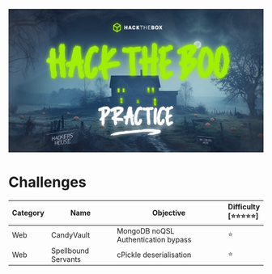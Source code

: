 ![hacktheboo](/images/hacktheboo.jpg)


# Challenges

| Category | Name | Objective | Difficulty <br /> [⭐⭐⭐⭐⭐] |
| -------- | ---- |-----------| :--------------------------- |
| Web     | CandyVault | MongoDB noQSL Authentication bypass | ⭐
| Web     | Spellbound Servants | cPickle deserialisation | ⭐




